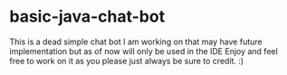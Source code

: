# basic-java-chat-bot
This is a dead simple chat bot I am working on that may have future implementation but as of now will only be used in the IDE
Enjoy and feel free to work on it as you please just always be sure to credit. :)
